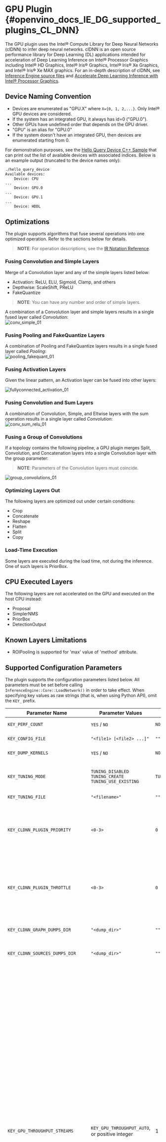 GPU Plugin {#openvino_docs_IE_DG_supported_plugins_CL_DNN}
=======

The GPU plugin uses the Intel® Compute Library for Deep Neural Networks (clDNN) to infer deep neural networks.
clDNN is an open source performance library for Deep Learning (DL) applications intended for acceleration of Deep Learning Inference on Intel® Processor Graphics including Intel® HD Graphics, Intel® Iris® Graphics, Intel® Iris® Xe Graphics, and Intel® Iris® Xe MAX graphics.
For an in-depth description of clDNN, see [Inference Engine source files](https://github.com/openvinotoolkit/openvino/tree/master/inference-engine/src/cldnn_engine) and [Accelerate Deep Learning Inference with Intel® Processor Graphics](https://software.intel.com/en-us/articles/accelerating-deep-learning-inference-with-intel-processor-graphics).

## Device Naming Convention
* Devices are enumerated as "GPU.X" where `X={0, 1, 2,...}`. Only Intel® GPU devices are considered.
* If the system has an integrated GPU, it always has id=0 ("GPU.0").
* Other GPUs have undefined order that depends on the GPU driver.
* "GPU" is an alias for "GPU.0"
* If the system doesn't have an integrated GPU, then devices are enumerated starting from 0.

For demonstration purposes, see the [Hello Query Device C++ Sample](../../../inference-engine/samples/hello_query_device/README.md) that can print out the list of available devices with associated indices. Below is an example output (truncated to the device names only):

```sh
./hello_query_device
Available devices: 
    Device: CPU
...
    Device: GPU.0
...
    Device: GPU.1
...
    Device: HDDL
```    

## Optimizations

The plugin supports algorithms that fuse several operations into one optimized operation. Refer to the sections below for details.

> **NOTE**: For operation descriptions, see the [IR Notation Reference](../../ops/opset.md).

### Fusing Convolution and Simple Layers

Merge of a Convolution layer and any of the simple layers listed below:
- Activation: ReLU, ELU, Sigmoid, Clamp, and others
- Depthwise: ScaleShift, PReLU
- FakeQuantize

> **NOTE**: You can have any number and order of simple layers.

A combination of a Convolution layer and simple layers results in a single fused layer called 
*Convolution*:    
![conv_simple_01]


### Fusing Pooling and FakeQuantize Layers

A combination of Pooling and FakeQuantize layers results in a single fused layer called *Pooling*:  
![pooling_fakequant_01]

### Fusing Activation Layers

Given the linear pattern, an Activation layer can be fused into other layers:
  
![fullyconnected_activation_01]


### Fusing Convolution and Sum Layers

A combination of Convolution, Simple, and Eltwise layers with the sum operation results in a single layer called  *Convolution*:  
![conv_sum_relu_01]

### Fusing a Group of Convolutions

If a topology contains the following pipeline, a GPU plugin merges Split, Convolution, and Concatenation layers  into a single Convolution layer with the group parameter:   
> **NOTE**: Parameters of the Convolution layers must coincide.

![group_convolutions_01]

### Optimizing Layers Out

The following layers are optimized out under certain conditions:
  * Crop
  * Concatenate
  * Reshape
  * Flatten
  * Split
  * Copy

### Load-Time Execution

Some layers are executed during the load time, not during the inference. One of such layers is PriorBox.


## CPU Executed Layers

The following layers are not accelerated on the GPU and executed on the host CPU instead:
* Proposal
* SimplerNMS
* PriorBox
* DetectionOutput

## Known Layers Limitations
* ROIPooling is supported for 'max' value of 'method' attribute.

## Supported Configuration Parameters

The plugin supports the configuration parameters listed below.
All parameters must be set before calling <code>InferenceEngine::Core::LoadNetwork()</code> in order to take effect.
When specifying key values as raw strings (that is, when using Python API), omit the `KEY_` prefix.

| Parameter Name          | Parameter Values                | Default         | Description                                               |
|---------------------|-----------------------------|-----------------|-----------------------------------------------------------|
| `KEY_PERF_COUNT`      | `YES` / `NO`                    | `NO`              | Collect performance counters during inference             |
| `KEY_CONFIG_FILE`     | `"<file1> [<file2> ...]"`         | `""`              | Load custom layer configuration files                     |
| `KEY_DUMP_KERNELS`    | `YES` / `NO`                    | `NO`              | Dump the final kernels used for custom layers             |
| `KEY_TUNING_MODE`     | `TUNING_DISABLED` <br /> `TUNING_CREATE` <br />  `TUNING_USE_EXISTING`            | `TUNING_DISABLED` | Disable inference kernel tuning     <br /> Create tuning file (expect much longer runtime)  <br />         Use an existing tuning file              |
| `KEY_TUNING_FILE`     | `"<filename>"`                  | `""`              | Tuning file to create / use                               |
| `KEY_CLDNN_PLUGIN_PRIORITY` | `<0-3>`                       | `0`               | OpenCL queue priority (before usage, make sure your OpenCL driver supports appropriate extension)<br> Higher value means higher priority for clDNN OpenCL queue. 0 disables the setting. |
| `KEY_CLDNN_PLUGIN_THROTTLE` | `<0-3>`                       | `0`               | OpenCL queue throttling (before usage, make sure your OpenCL driver supports appropriate extension)<br> Lower value means lower driver thread priority and longer sleep time for it. 0 disables the setting. |
| `KEY_CLDNN_GRAPH_DUMPS_DIR` | `"<dump_dir>"`                       | `""`               | clDNN graph optimizer stages dump output directory (in GraphViz format)                                     |
| `KEY_CLDNN_SOURCES_DUMPS_DIR` | `"<dump_dir>"`                       | `""`               | Final optimized clDNN OpenCL sources dump output directory                                   |
| `KEY_GPU_THROUGHPUT_STREAMS`  | `KEY_GPU_THROUGHPUT_AUTO`, or positive integer| 1 | Specifies a number of GPU "execution" streams for the throughput mode (upper bound for a number of inference requests that can be executed simultaneously).<br>This option is can be used to decrease GPU stall time by providing more effective load from several streams. Increasing the number of streams usually is more effective for smaller topologies or smaller input sizes. Note that your application should provide enough parallel slack (e.g. running many inference requests) to leverage full GPU bandwidth. Additional streams consume several times more GPU memory, so make sure the system has enough memory available to suit parallel stream execution. Multiple streams might also put additional load on CPU. If CPU load increases, it can be regulated by setting an appropriate `KEY_CLDNN_PLUGIN_THROTTLE` option value (see above). If your target system has relatively weak CPU, keep throttling low. <br>The default value is 1, which implies latency-oriented behavior.<br>`KEY_GPU_THROUGHPUT_AUTO` creates bare minimum of streams to improve the performance; this is the most portable option if you are not sure how many resources your target machine has (and what would be the optimal number of streams). <br> A positive integer value creates the requested number of streams. |
| `KEY_EXCLUSIVE_ASYNC_REQUESTS` | `YES` / `NO`                | `NO`              | Forces async requests (also from different executable networks) to execute serially.|
| `KEY_CLDNN_ENABLE_LOOP_UNROLLING` | `YES` / `NO`             | `YES`             | Enables recurrent layers such as TensorIterator or Loop with fixed iteration count to be unrolled. It is turned on by default. Note that unrolling loops will cause increase of graph loading time for GPU plugin in proportion to the iteration count, because the kernels in a body network are created and built for all iterations. On the other hand, disabling unrolling for loops with small iteration count and small body network might perform worse than unrolling, because the overhead for handling subnetworks might be more significant in overall performance.|

## Note on Debug Capabilities of the GPU Plugin

Inference Engine GPU plugin provides possibility to dump the user custom OpenCL&trade; kernels to a file to allow you to properly debug compilation issues in your custom kernels.

The application can use the <code>SetConfig()</code> function with the key <code>PluginConfigParams::KEY_DUMP_KERNELS</code> and value: <code>PluginConfigParams::YES</code>. Then during network loading, all custom layers will print their OpenCL kernels with the JIT instrumentation added by the plugin.
The kernels will be stored in the working directory under files named the following way: <code>clDNN_program0.cl</code>, <code>clDNN_program1.cl</code>.

This option is disabled by default. Additionally, the application can call the <code>SetConfig()</code> function with the key <code>PluginConfigParams::KEY_DUMP_KERNELS</code> and value: <code>PluginConfigParams::NO</code> before network loading.

How to verify that this option is disabled:
1.  Delete all <code>clDNN_program*.cl</code> files from the current directory
2.  Run your application to load a network
3.  Examine the working directory for the presence of any kernel file (for example, <code>clDNN_program0.cl</code>)

## GPU Context and Video Memory Sharing RemoteBlob API

See [RemoteBlob API of GPU Plugin](GPU_RemoteBlob_API.md)

## See Also
* [Supported Devices](Supported_Devices.md)

[conv_simple_01]: ../img/conv_simple_01.png
[pooling_fakequant_01]: ../img/pooling_fakequant_01.png
[fullyconnected_activation_01]: ../img/fullyconnected_activation_01.png
[group_convolutions_01]: ../img/group_convolutions_01.png
[conv_sum_relu_01]: ../img/conv_sum_relu_01.png

